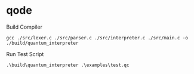 # qode

Build Compiler

`gcc ./src/lexer.c ./src/parser.c ./src/interpreter.c ./src/main.c -o ./build/quantum_interpreter`

Run Test Script

`.\build\quantum_interpreter .\examples\test.qc`